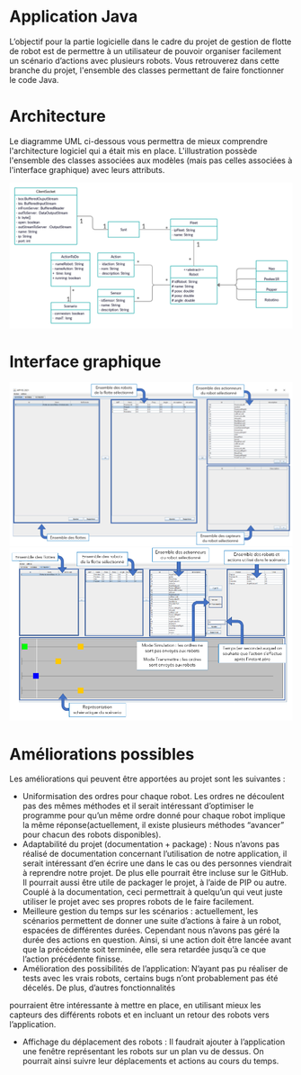 # Application Java

L’objectif pour la partie logicielle dans le cadre du projet de gestion de flotte de robot est de
permettre à un utilisateur de pouvoir organiser facilement un scénario d’actions avec plusieurs robots.
Vous retrouverez dans cette branche du projet, l'ensemble des classes permettant de faire fonctionner le code Java.

# Architecture

Le diagramme UML ci-dessous vous permettra de mieux comprendre l'architecture logiciel qui a était mis en place.
L'illustration possède l'ensemble des classes associées aux modèles (mais pas celles associées à l'interface graphique) avec leurs
attributs.

![Diagramme UML](/Application_Java/Illustrations_doc/Architecture.jpg)

# Interface graphique

![Diagramme UML](/Application_Java/Illustrations_doc/interface1.png)
![Diagramme UML](/Application_Java/Illustrations_doc/interface2.png)

# Améliorations possibles

Les améliorations qui peuvent être apportées au projet sont les suivantes :
- Uniformisation des ordres pour chaque robot. Les ordres ne découlent pas des mêmes
méthodes et il serait intéressant d’optimiser le programme pour qu’un même ordre donné
pour chaque robot implique la même réponse(actuellement, il existe plusieurs méthodes
“avancer” pour chacun des robots disponibles).
- Adaptabilité du projet (documentation + package) : Nous n’avons pas réalisé de
documentation concernant l’utilisation de notre application, il serait intéressant d’en écrire
une dans le cas ou des personnes viendrait à reprendre notre projet. De plus elle pourrait
être incluse sur le GitHub. Il pourrait aussi être utile de packager le projet, à l’aide de PIP ou
autre. Couplé à la documentation, ceci permettrait à quelqu’un qui veut juste utiliser le
projet avec ses propres robots de le faire facilement.
- Meilleure gestion du temps sur les scénarios : actuellement, les scénarios permettent de
donner une suite d’actions à faire à un robot, espacées de différentes durées. Cependant
nous n’avons pas géré la durée des actions en question. Ainsi, si une action doit être lancée
avant que la précédente soit terminée, elle sera retardée jusqu’à ce que l’action précédente
finisse.
- Amélioration des possibilités de l’application: N’ayant pas pu réaliser de tests avec les vrais
robots, certains bugs n’ont probablement pas été décelés. De plus, d’autres fonctionnalités

pourraient être intéressante à mettre en place, en utilisant mieux les capteurs des différents
robots et en incluant un retour des robots vers l’application.
- Affichage du déplacement des robots : Il faudrait ajouter à l’application une fenêtre
représentant les robots sur un plan vu de dessus. On pourrait ainsi suivre leur déplacements
et actions au cours du temps.
